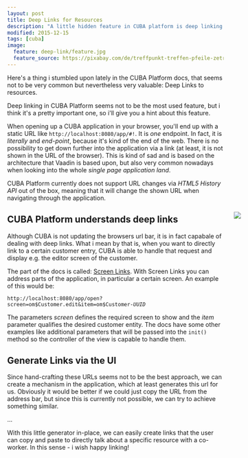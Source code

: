 ```yaml
---
layout: post
title: Deep Links for Resources
description: "A little hidden feature in CUBA platform is deep linking to resources"
modified: 2015-12-15
tags: [cuba]
image:
  feature: deep-link/feature.jpg
  feature_source: https://pixabay.com/de/treffpunkt-treffen-pfeile-zetrum-755795/
---
```


Here's a thing i stumbled upon lately in the CUBA Platform docs, that seems not to be very common but nevertheless very valuable: Deep Links to resources.

<!-- more -->

Deep linking in CUBA Platform seems not to be the most used feature, but i think it's a pretty important one, so i'll give you a hint about this feature.

When opening up a CUBA application in your browser, you'll end up with a static URL like <code>http://localhost:8080/app/#!</code>. It is *one* endpoint. In fact, it is *literally* and *end-point*, because it's kind of the end of the web. There is no possibility to get down further into the application via a link (at least, it is not shown in the URL of the browser). This is kind of sad and is based on the architecture that Vaadin is based upon, but also very common nowadays when looking into the whole *single page application land*.

CUBA Platform currently does not support URL changes via *HTML5 History API* out of the box, meaning that it will change the shown URL when navigating through the application. 


<img style="float:right; padding: 10px; margin-right:-50px;" src="{{site.url}}/images/deep-link/labyrinth.jpg">

## CUBA Platform understands deep links

Although CUBA is not updating the browsers url bar, it is in fact capabale of dealing with deep links. What i mean by that is, when you want to directly link to a certain customer entry, CUBA is able to handle that request and display e.g. the editor screen of the customer.

The part of the docs is called: [Screen Links](https://docs.cuba-platform.com/cuba/6.0/manual/en/html-single/manual.html#link_to_screen). With Screen Links you can address parts of the application, in particular a certain screen. An example of this would be:

<code>http://localhost:8080/app/open?screen=om$Customer.edit&item=om$Customer-*UUID*</code>

The parameters *screen* defines the required screen to show and the *item* parameter qualifies the desired customer entity. The docs have some other examples like additional parameters that will be passed into the <code>init()</code> method so the controller of the view is capable to handle them.


## Generate Links via the UI
Since hand-crafting these URLs seems not to be the best approach, we can create a mechanism in the application, which at least generates this url for us. Obviously it would be better if we could just copy the URL from the address bar, but since this is currently not possible, we can try to achieve something similar.

...

With this little generator in-place, we can easily create links that the user can copy and paste to directly talk about a specific resource with a co-worker. In this sense - i wish happy linking!